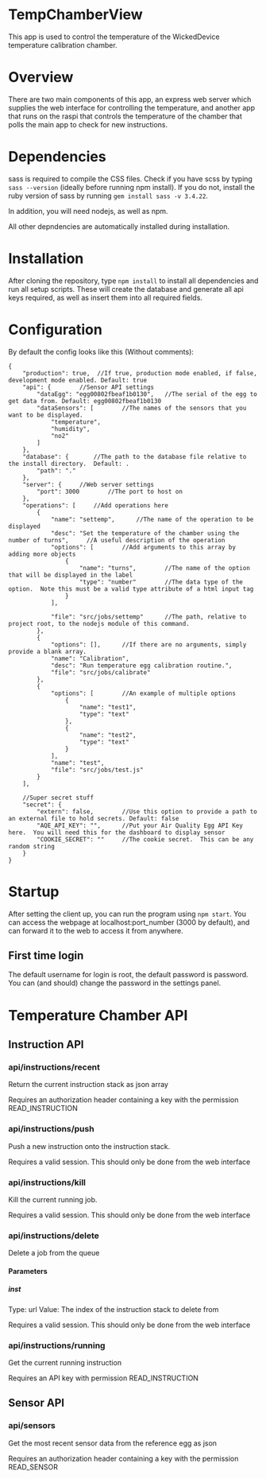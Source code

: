 # TempChamberView
This app is used to control the temperature of the WickedDevice temperature calibration chamber.  

# Overview
There are two main components of this app, an express web server which supplies the web interface for controlling the temperature, and another 
app that runs on the raspi that controls the temperature of the chamber that polls the main app to check for new instructions.

# Dependencies
sass is required to compile the CSS files.  Check if you have scss by typing `sass --version` (ideally before running npm install).  If you do not, install the ruby version of sass by running `gem install sass -v 3.4.22`.

In addition, you will need nodejs, as well as npm.

All other depndencies are automatically installed during installation.

# Installation
After cloning the repository, type `npm install` to install all dependencies and run all setup scripts. These will create the database and generate all api keys required, as well as insert them into all required fields.

# Configuration
By default the config looks like this (Without comments):
```
{
    "production": true,  //If true, production mode enabled, if false, development mode enabled. Default: true
    "api": {        //Sensor API settings
        "dataEgg": "egg00802fbeaf1b0130",   //The serial of the egg to get data from. Default: egg00802fbeaf1b0130
        "dataSensors": [        //The names of the sensors that you want to be displayed.
            "temperature",
            "humidity",
            "no2"
        ]
    },
    "database": {       //The path to the database file relative to the install directory.  Default: .
        "path": "."
    },
    "server": {     //Web server settings
        "port": 3000        //The port to host on
    },
    "operations": [     //Add operations here
        {
            "name": "settemp",      //The name of the operation to be displayed
            "desc": "Set the temperature of the chamber using the number of turns",     //A useful description of the operation
            "options": [        //Add arguments to this array by adding more objects
                {
                    "name": "turns",        //The name of the option that will be displayed in the label
                    "type": "number"        //The data type of the option.  Note this must be a valid type attribute of a html input tag
                }
            ],
            
            "file": "src/jobs/settemp"      //The path, relative to project root, to the nodejs module of this command.
        },
        {
            "options": [],      //If there are no arguments, simply provide a blank array.
            "name": "Calibration",
            "desc": "Run temperature egg calibration routine.",
            "file": "src/jobs/calibrate"
        },
        {
            "options": [        //An example of multiple options
                {
                    "name": "test1",
                    "type": "text"
                },
                {
                    "name": "test2",
                    "type": "text"
                }
            ],
            "name": "test",
            "file": "src/jobs/test.js"
        }
    ],

    //Super secret stuff
    "secret": {
        "extern": false,        //Use this option to provide a path to an external file to hold secrets. Default: false
        "AQE_API_KEY": "",      //Put your Air Quality Egg API Key here.  You will need this for the dashboard to display sensor 
        "COOKIE_SECRET": ""     //The cookie secret.  This can be any random string     
    }
}
```

# Startup
After setting the client up, you can run the program using `npm start`.  You can access the webpage at localhost:port_number (3000 by default), and can forward it to the 
web to access it from anywhere.  

## First time login
The default username for login is root, the default password is password.  You can (and should) change the password in the settings panel.

# Temperature Chamber API 
## Instruction API
### api/instructions/recent
Return the current instruction stack as json array

Requires an authorization header containing a key with the permission READ_INSTRUCTION
### api/instructions/push
Push a new instruction onto the instruction stack.

Requires a valid session. This should only be done from the web interface
### api/instructions/kill
Kill the current running job.

Requires a valid session.  This should only be done from the web interface

### api/instructions/delete
Delete a job from the queue
#### Parameters
##### inst
Type: url
Value: The index of the instruction stack to delete from

Requires a valid session.  This should only be done from the web interface 
### api/instructions/running
Get the current running instruction

Requires an API key with permission READ_INSTRUCTION
## Sensor API
### api/sensors
Get the most recent sensor data from the reference egg as json

Requires an authorization header containing a key with the permission READ_SENSOR
